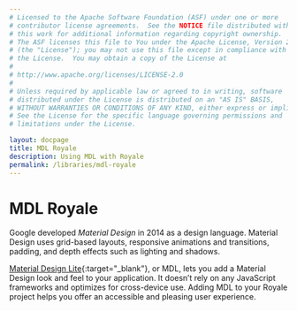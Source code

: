 ```yaml
---
# Licensed to the Apache Software Foundation (ASF) under one or more
# contributor license agreements.  See the NOTICE file distributed with
# this work for additional information regarding copyright ownership.
# The ASF licenses this file to You under the Apache License, Version 2.0
# (the "License"); you may not use this file except in compliance with
# the License.  You may obtain a copy of the License at
# 
# http://www.apache.org/licenses/LICENSE-2.0
# 
# Unless required by applicable law or agreed to in writing, software
# distributed under the License is distributed on an "AS IS" BASIS,
# WITHOUT WARRANTIES OR CONDITIONS OF ANY KIND, either express or implied.
# See the License for the specific language governing permissions and
# limitations under the License.

layout: docpage
title: MDL Royale
description: Using MDL with Royale
permalink: /libraries/mdl-royale
---
```


# MDL Royale

Google developed _Material Design_ in 2014 as a design language. Material Design uses grid-based layouts, responsive animations and transitions, padding, and depth effects such as lighting and shadows.

[Material Design Lite](https://getmdl.io/){:target="_blank"}, or MDL, lets you add a Material Design look and feel to your application. It doesn’t rely on any JavaScript frameworks and optimizes for cross-device use. Adding MDL to your Royale project helps you offer an accessible and pleasing user experience.
